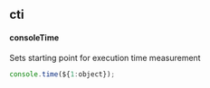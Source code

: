 ## cti
#### consoleTime
Sets starting point for execution time measurement
```js
console.time(${1:object});
```
